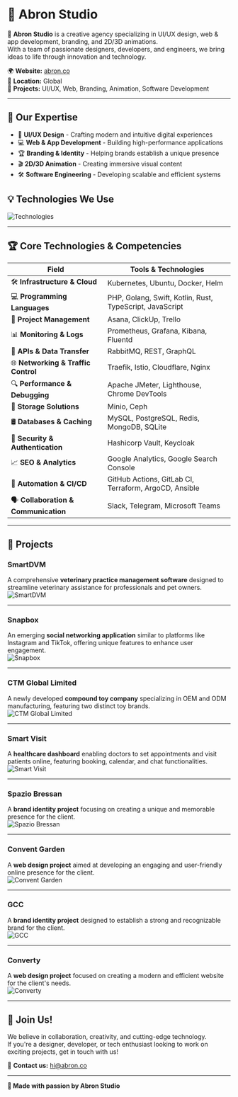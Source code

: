 # 🌟 Abron Studio

🚀 **Abron Studio** is a creative agency specializing in UI/UX design, web & app development, branding, and 2D/3D animations.  
With a team of passionate designers, developers, and engineers, we bring ideas to life through innovation and technology.

🌍 **Website:** [abron.co](https://abron.co)  
📍 **Location:** Global  
💼 **Projects:** UI/UX, Web, Branding, Animation, Software Development  

---

## 📌 Our Expertise
- 🎨 **UI/UX Design** - Crafting modern and intuitive digital experiences  
- 💻 **Web & App Development** - Building high-performance applications  
- 🏆 **Branding & Identity** - Helping brands establish a unique presence  
- 🎬 **2D/3D Animation** - Creating immersive visual content  
- 🛠 **Software Engineering** - Developing scalable and efficient systems  

## 💡 Technologies We Use
![Technologies](https://skillicons.dev/icons?i=swift,php,laravel,android,kotlin,flutter,rust,go,mysql,mongodb,redis,wordpress)

---

## 🏆 Core Technologies & Competencies

| **Field** | **Tools & Technologies** |
|-----------|--------------------------|
| 🛠 **Infrastructure & Cloud** | Kubernetes, Ubuntu, Docker, Helm |
| 💻 **Programming Languages** | PHP, Golang, Swift, Kotlin, Rust, TypeScript, JavaScript |
| 📂 **Project Management** | Asana, ClickUp, Trello |
| 📊 **Monitoring & Logs** | Prometheus, Grafana, Kibana, Fluentd |
| 🔗 **APIs & Data Transfer** | RabbitMQ, REST, GraphQL |
| 🌐 **Networking & Traffic Control** | Traefik, Istio, Cloudflare, Nginx |
| 🔍 **Performance & Debugging** | Apache JMeter, Lighthouse, Chrome DevTools |
| 📁 **Storage Solutions** | Minio, Ceph |
| 🛢 **Databases & Caching** | MySQL, PostgreSQL, Redis, MongoDB, SQLite |
| 🔐 **Security & Authentication** | Hashicorp Vault, Keycloak |
| 📈 **SEO & Analytics** | Google Analytics, Google Search Console |
| 🔄 **Automation & CI/CD** | GitHub Actions, GitLab CI, Terraform, ArgoCD, Ansible |
| 🗣 **Collaboration & Communication** | Slack, Telegram, Microsoft Teams |

---

## 🚀 Projects

### **SmartDVM**
A comprehensive **veterinary practice management software** designed to streamline veterinary assistance for professionals and pet owners.  
![SmartDVM]([https://api.abron.co/storage/projects/7e2r9oLc953JaIolx9utqGzLRlX2M18ac8r0newC.png])

---

### **Snapbox**
An emerging **social networking application** similar to platforms like Instagram and TikTok, offering unique features to enhance user engagement.  
![Snapbox](https://abron.co/images/projects/snapbox.jpg)

---

### **CTM Global Limited**
A newly developed **compound toy company** specializing in OEM and ODM manufacturing, featuring two distinct toy brands.  
![CTM Global Limited](https://abron.co/images/projects/ctm-global-limited.jpg)

---

### **Smart Visit**
A **healthcare dashboard** enabling doctors to set appointments and visit patients online, featuring booking, calendar, and chat functionalities.  
![Smart Visit](https://abron.co/images/projects/smart-visit.jpg)

---

### **Spazio Bressan**
A **brand identity project** focusing on creating a unique and memorable presence for the client.  
![Spazio Bressan](https://abron.co/images/projects/spazio-bressan.jpg)

---

### **Convent Garden**
A **web design project** aimed at developing an engaging and user-friendly online presence for the client.  
![Convent Garden](https://abron.co/images/projects/convent-garden.jpg)

---

### **GCC**
A **brand identity project** designed to establish a strong and recognizable brand for the client.  
![GCC](https://abron.co/images/projects/gcc.jpg)

---

### **Converty**
A **web design project** focused on creating a modern and efficient website for the client's needs.  
![Converty](https://abron.co/images/projects/converty.jpg)

---

## 🤝 Join Us!
We believe in collaboration, creativity, and cutting-edge technology.  
If you're a designer, developer, or tech enthusiast looking to work on exciting projects, get in touch with us!

🔗 **Contact us:** [hi@abron.co](mailto:hi@abron.co)

---
**💖 Made with passion by Abron Studio**
